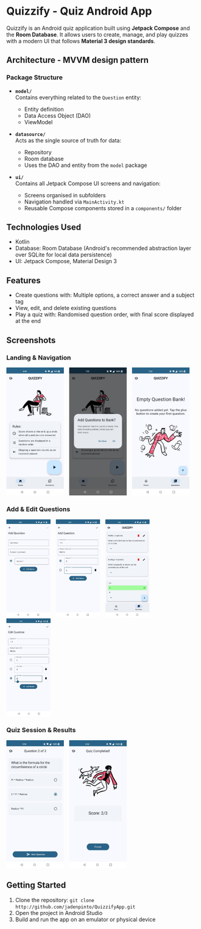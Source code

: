# Quizzify - Quiz Android App

Quizzify is an Android quiz application built using **Jetpack Compose** and the **Room Database**. It allows users to create, manage, and play quizzes with a modern UI that follows **Material 3 design standards**.


## Architecture - MVVM design pattern

### Package Structure

- **`model/`**  
  Contains everything related to the `Question` entity:
    - Entity definition
    - Data Access Object (DAO)
    - ViewModel

- **`datasource/`**  
  Acts as the single source of truth for data:
    - Repository
    - Room database
    - Uses the DAO and entity from the `model` package

- **`ui/`**  
  Contains all Jetpack Compose UI screens and navigation:
    - Screens organised in subfolders
    - Navigation handled via `MainActivity.kt`
    - Reusable Compose components stored in a `components/` folder


## Technologies Used

- Kotlin
- Database: Room Database (Android's recommended abstraction layer over SQLite for local data persistence)
- UI: Jetpack Compose, Material Design 3

## Features
- Create questions with: Multiple options, a correct answer and a subject tag
- View, edit, and delete existing questions
- Play a quiz with: Randomised question order, with final score displayed at the end

## Screenshots

### Landing & Navigation
<p float="left">
  <img src="readme-assets/home_screen.jpg" width="30%" style="margin-right:10px;" />
  <img src="readme-assets/start_quiz_no_question.jpg" width="30%" style="margin-right:10px;" />
  <img src="readme-assets/empty_question_bank.jpg" width="30%" />
</p>

### Add & Edit Questions
<p float="left">
  <img src="readme-assets/add_question_1.jpg" width="23%" style="margin-right:10px;" />
  <img src="readme-assets/add_question_2.jpg" width="23%" style="margin-right:10px;" />
  <img src="readme-assets/question_bank.jpg" width="23%" style="margin-right:10px;" />
  <img src="readme-assets/edit_question.jpg" width="23%" />
</p>

### Quiz Session & Results
<p float="left">
  <img src="readme-assets/quiz_mode.jpg" width="30%" style="margin-right:10px;" />
  <img src="readme-assets/score_screen.jpg" width="30%" />
</p>

## Getting Started
1. Clone the repository: `git clone http://github.com/jadenpinto/QuizzifyApp.git`
2. Open the project in Android Studio
3. Build and run the app on an emulator or physical device
